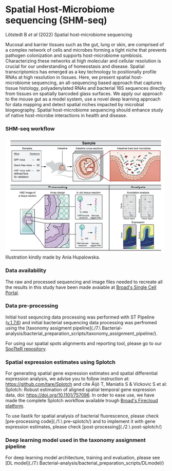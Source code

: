 # Spatial Host-Microbiome sequencing (SHM-seq)

Lötstedt B *et al* (2022) Spatial host-microbiome sequencing

Mucosal and barrier tissues such as the gut, lung or skin, are comprised of a complex network of cells and microbes forming a tight niche that prevents pathogen colonization and supports host-microbiome symbiosis. Characterizing these networks at high molecular and cellular resolution is crucial for our understanding of homeostasis and disease. Spatial transcriptomics has emerged as a key technology to positionally profile RNAs at high resolution in tissues. Here, we present spatial host-microbiome sequencing, an all-sequencing based approach that captures tissue histology, polyadenylated RNAs and bacterial 16S sequences directly from tissues on spatially barcoded glass surfaces. We apply our approach to the mouse gut as a model system, use a novel deep learning approach for data mapping and detect spatial niches impacted by microbial biogeography. Spatial host-microbiome sequencing should enhance study of native host-microbe interactions in health and disease. 

### SHM-seq workflow
![github-small](https://github.com/brittalot/spatial_host_microbiome_sequencing/blob/master/SHM-seq-fig1.png)
Illustration kindly made by Ania Hupalowska.

### Data availability
The raw and processed sequencing and image files needed to recreate all the results in this study have been made avaiable at [Broad's Single Cell Portal]().

### Data pre-processing
Initial host sequncing data processing was performed with ST Pipeline ([v.1.7.6](https://github.com/SpatialTranscriptomicsResearch/st_pipeline/releases/tag/1.7.6)) and initial bacterial sequencing data processing was perfromed using the [taxonomy assigment pipeline](./7.\ Bacterial-analysis/bacterial_preparation_scripts/taxonomy_assignment_pipeline/).

For using our spatial spots alignments and reporting tool, please go to our [SpoTteR repository](https://github.com/klarman-cell-observatory/SpoTteR).

### Spatial expression estimates using Splotch
For generating spatial gene expression estimates and spatial differential expression analysis, we advise you to follow instruction at: https://github.com/tare/Splotch and cite Äijö T, Maniatis S & Vickovic S et al: Splotch: Robust estimation of aligned spatial temporal gene expression data, doi: https://doi.org/10.1101/757096. In order to ease use, we have made the complete Splotch workflow available trough [Broad's Firecloud platform](https://portal.firecloud.org/?return=firecloud#methods/jgoud/splotch/58).

To use Ilastik for spatial analysis of bacterial fluorescence, please check [pre-processing code](./1.\ pre-splotch/) and to implement it with gene expression estimates, please check [post-processing](./2.\ post-splotch/)

### Deep learning model used in the taxonomy assignment pipeline
For deep learning model architecture, training and evaluation, please see [DL model](./7.\ Bacterial-analysis/bacterial_preparation_scripts/DLmodel/)

  
